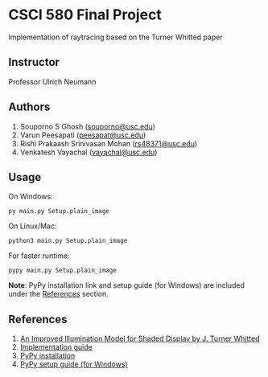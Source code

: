 # CSCI 580 Final Project
Implementation of raytracing based on the Turner Whitted paper

## Instructor
Professor Ulrich Neumann

## Authors
1. Souporno S Ghosh (souporno@usc.edu)
2. Varun Peesapati (peesapat@usc.edu)
3. Rishi Prakaash Srinivasan Mohan (rs48371@usc.edu)
4. Venkatesh Vayachal (vayachal@usc.edu)

## Usage
On Windows:
```
py main.py Setup.plain_image
```

On Linux/Mac:
```
python3 main.py Setup.plain_image
```

For faster runtime:
```
pypy main.py Setup.plain_image
```
**Note**: PyPy installation link and setup guide (for Windows) are included under the [References](#References) section.

## References
1. [An Improved Illumination Model for Shaded Display by J. Turner Whitted](https://dl.acm.org/doi/pdf/10.1145/1198555.1198743)
2. [Implementation guide](https://arunrocks.com/ray-tracer-in-python-1-points-in-3d-space-show-notes/)
3. [PyPy installation](https://www.pypy.org/download.html)
4. [PyPy setup guide (for Windows)](https://stackoverflow.com/questions/9893317/how-to-use-pypy-on-windows)